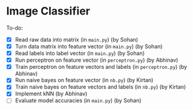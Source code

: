 # Image Classifier

To-do:

- [x] Read raw data into matrix (in `main.py`) (by Sohan)
- [x] Turn data matrix into feature vector (in `main.py`) (by Sohan)
- [x] Read labels into label vector (in `main.py`) (by Sohan)
- [x] Run perceptron on feature vector (in `perceptron.py`) (by Abhinav)
- [x] Train perceptron on feature vectors and labels (in `perceptron.py`) (by Abhinav)
- [x] Run naive bayes on feature vector (in `nb.py`) (by Kirtan)
- [x] Train naive bayes on feature vectors and labels (in `nb.py`) (by Kirtan)
- [x] Implement kNN (by Abhinav)
- [ ] Evaluate model accuracies (in `main.py`) (by Sohan)
